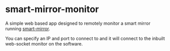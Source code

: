 # smart-mirror-monitor
A simple web based app designed to remotely monitor a smart mirror running [smart-mirror](https://github.com/Someoneamzing/smart-mirror).

You can specify an IP and port to connect to and it will connect to the inbuilt web-socket monitor on the software.
